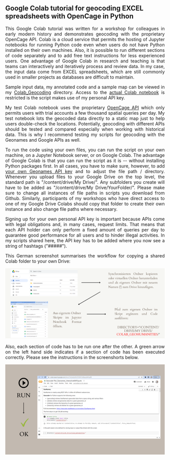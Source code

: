 <h2>Google Colab tutorial for geocoding EXCEL spreadsheets with OpenCage in Python</h2>

<p align="justify">This Google Colab tutorial was written for a workshop for colleagues in early modern history and demonstrates geocoding with the proprietary OpenCage API. Colab is a cloud service that permits the hosting of Jupyter notebooks for running Python code even when users do not have Python installed on their own machines. Also, it is possible to run different sections of code separately and to add free text instructions for less experienced users. One advantage of Google Colab in research and teaching is that teams can interactively and iteratively process and review data. In my case, the input data come from EXCEL spreadsheets, which are still commonly used in smaller projects as databases are difficult to maintain.</p>

<p align="justify">Sample input data, my annotated code and a sample map can be viewed in my <a href="https://github.com/MonikaBarget/GeoHumTutorials/tree/master/Colab_Geocoding">Colab_Geocoding</a> directory. Access to the <a href="https://colab.research.google.com/drive/1TtMkbA2LFkC0Nuvsq0dZzQqGJIx1xQ7u">actual Colab notebook</a> is restricted is the script makes use of my personal API key.</p>

<p align="justify">My test Colab notebook uses the proprietary <a href="https://opencagedata.com/api">OpenCage API</a> which only permits users with trial accounts a few thousand spatial queries per day. My test notebook lots the geocoded data directly to a static map just to help users double-check the locations. Potentially, geocoding with different APIs should be tested and compared especially when working with historical data. This is why I recommend testing my scripts for geocoding with the Geonames and Google APIs as well.</p>

<p align="justify">To run the code using your own files, you can run the script on your own machine, on a Jupyter Notebook server, or on Google Colab. The advantage of Google Colab is that you can run the script as it is -- without installing Python packages first. In all cases, you have to make sure, however, to add <a href="https://www.geonames.org/login">your own Geonames API key</a> and to adjust the file path / directory. Whenever you upload files to your Google Drive on the top level, the standard path is "/content/drive/My Drive/". Any subfolders you create will have to be added as "/content/drive/My Drive/YourFolder/". Please make sure to change all instances of file paths in scripts you download from Github. Similarly, participants of my workshops who have direct access to one of my Google Drive Colabs should copy that folder to create their own instance and also change file paths where necessary.</p>

<p align="justify">Signing up for your own personal API key is important because APIs come with legal obligations and, in many cases, request limits. That means that each API holder can only perform a fixed amount of queries per day to guarantee good performance for all users and to hinder illegal activities. In my scripts shared here, the API key has to be added where you now see a string of hashtags ("#####").</p>
  
<p align="justify">This German screenshot summarises the workflow for copying a shared Colab folder to your own Drive:</p>
  
<img alt="how to connect Colab DE" src="./PNG_Geodata_DE/GeocodePythonDE.png">
  
<p align="justify">Also, each section of code has to be run one after the other. A green arrow on the left hand side indicates if a section of code has been executed correctly. Please see the instructions in the screenshorts below.</p>

<img alt="run COLAB" src="./PNG_Geodata_DE/RunCOLAB.png">
